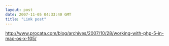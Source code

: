 ```yaml
---
layout: post
date: 2007-11-05 04:33:40 GMT
title: "Link post"
---
```

<http://www.procata.com/blog/archives/2007/10/28/working-with-php-5-in-mac-os-x-105/>

